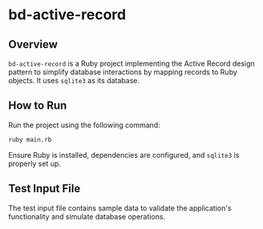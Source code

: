 # bd-active-record

## Overview
`bd-active-record` is a Ruby project implementing the Active Record design pattern to simplify database interactions by mapping records to Ruby objects. It uses `sqlite3` as its database.

## How to Run
Run the project using the following command:

```bash
ruby main.rb
```

Ensure Ruby is installed, dependencies are configured, and `sqlite3` is properly set up.

## Test Input File
The test input file contains sample data to validate the application's functionality and simulate database operations.
